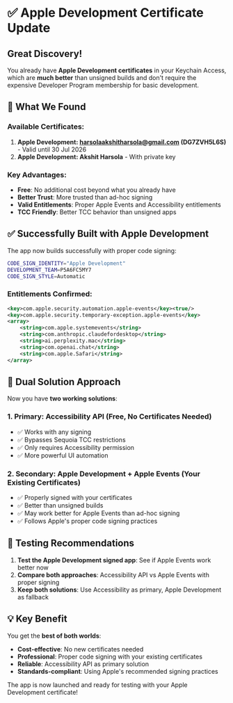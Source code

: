 # ✅ Apple Development Certificate Update

## Great Discovery! 

You already have **Apple Development certificates** in your Keychain Access, which are **much better** than unsigned builds and don't require the expensive Developer Program membership for basic development.

## 🎯 What We Found

### Available Certificates:
1. **Apple Development: harsolaakshitharsola@gmail.com (DG7ZVH5L6S)** - Valid until 30 Jul 2026
2. **Apple Development: Akshit Harsola** - With private key

### Key Advantages:
- **Free**: No additional cost beyond what you already have
- **Better Trust**: More trusted than ad-hoc signing
- **Valid Entitlements**: Proper Apple Events and Accessibility entitlements
- **TCC Friendly**: Better TCC behavior than unsigned apps

## ✅ Successfully Built with Apple Development

The app now builds successfully with proper code signing:

```bash
CODE_SIGN_IDENTITY="Apple Development" 
DEVELOPMENT_TEAM=P5A6FC5MY7 
CODE_SIGN_STYLE=Automatic
```

### Entitlements Confirmed:
```xml
<key>com.apple.security.automation.apple-events</key><true/>
<key>com.apple.security.temporary-exception.apple-events</key>
<array>
    <string>com.apple.systemevents</string>
    <string>com.anthropic.claudefordesktop</string>
    <string>ai.perplexity.mac</string>
    <string>com.openai.chat</string>
    <string>com.apple.Safari</string>
</array>
```

## 🚀 Dual Solution Approach

Now you have **two working solutions**:

### 1. **Primary: Accessibility API** (Free, No Certificates Needed)
- ✅ Works with any signing
- ✅ Bypasses Sequoia TCC restrictions
- ✅ Only requires Accessibility permission
- ✅ More powerful UI automation

### 2. **Secondary: Apple Development + Apple Events** (Your Existing Certificates)
- ✅ Properly signed with your certificates
- ✅ Better than unsigned builds
- ✅ May work better for Apple Events than ad-hoc signing
- ✅ Follows Apple's proper code signing practices

## 🧪 Testing Recommendations

1. **Test the Apple Development signed app**: See if Apple Events work better now
2. **Compare both approaches**: Accessibility API vs Apple Events with proper signing
3. **Keep both solutions**: Use Accessibility as primary, Apple Development as fallback

## 💡 Key Benefit

You get the **best of both worlds**:
- **Cost-effective**: No new certificates needed
- **Professional**: Proper code signing with your existing certificates  
- **Reliable**: Accessibility API as primary solution
- **Standards-compliant**: Using Apple's recommended signing practices

The app is now launched and ready for testing with your Apple Development certificate!